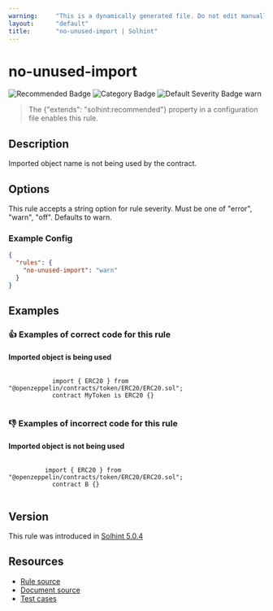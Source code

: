 ```yaml
---
warning:     "This is a dynamically generated file. Do not edit manually."
layout:      "default"
title:       "no-unused-import | Solhint"
---
```


# no-unused-import
![Recommended Badge](https://img.shields.io/badge/-Recommended-brightgreen)
![Category Badge](https://img.shields.io/badge/-Best%20Practice%20Rules-informational)
![Default Severity Badge warn](https://img.shields.io/badge/Default%20Severity-warn-yellow)
> The {"extends": "solhint:recommended"} property in a configuration file enables this rule.


## Description
Imported object name is not being used by the contract.

## Options
This rule accepts a string option for rule severity. Must be one of "error", "warn", "off". Defaults to warn.

### Example Config
```json
{
  "rules": {
    "no-unused-import": "warn"
  }
}
```


## Examples
### 👍 Examples of **correct** code for this rule

#### Imported object is being used

```solidity

            import { ERC20 } from "@openzeppelin/contracts/token/ERC20/ERC20.sol";
            contract MyToken is ERC20 {}
          
```

### 👎 Examples of **incorrect** code for this rule

#### Imported object is not being used

```solidity

          import { ERC20 } from "@openzeppelin/contracts/token/ERC20/ERC20.sol";
            contract B {}
          
```

## Version
This rule was introduced in [Solhint 5.0.4](https://github.com/protofire/solhint/blob/v5.0.4)

## Resources
- [Rule source](https://github.com/protofire/solhint/blob/master/lib/rules/best-practices/no-unused-import.js)
- [Document source](https://github.com/protofire/solhint/blob/master/docs/rules/best-practices/no-unused-import.md)
- [Test cases](https://github.com/protofire/solhint/blob/master/test/rules/best-practices/no-unused-import.js)
